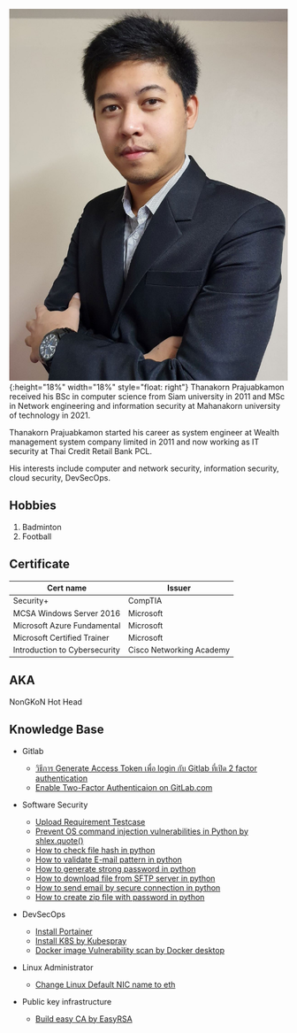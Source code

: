![](tanakon_bio.jpg){:height="18%" width="18%" style="float: right"}
Thanakorn Prajuabkamon received his BSc in computer science from Siam university in 2011 and MSc in Network engineering and information security at Mahanakorn university of technology in 2021.

Thanakorn Prajuabkamon started his career as system engineer at Wealth management system company limited in 2011 and now working as IT security at Thai Credit Retail Bank PCL.

His interests include computer and network security, information security, cloud security, DevSecOps.

## Hobbies
1. Badminton
1. Football

## Certificate

Cert name | Issuer
------ | ------
Security+ | CompTIA
MCSA Windows Server 2016 | Microsoft
Microsoft Azure Fundamental | Microsoft
Microsoft Certified Trainer | Microsoft
Introduction to Cybersecurity | Cisco Networking Academy

## AKA
NonGKoN Hot Head

## Knowledge Base
* Gitlab
  * [วิธีการ Generate Access Token เพื่อ login กับ Gitlab ที่เปิด 2 factor authentication](https://nongkon09.github.io/Gitlab2factor)  
  * [Enable Two-Factor Authenticaion on GitLab.com](https://nongkon09.github.io/GitlabEnable2FactorAuthentication)

* Software Security
  * [Upload Requirement Testcase](https://nongkon09.github.io/file_upload_requirement_testcase)
  * [Prevent OS command injection vulnerabilities in Python by shlex.quote()](https://nongkon09.github.io/HowToProtectOSCommandInjection)
  * [How to check file hash in python](https://nongkon09.github.io/HowToCheckHashInPython)
  * [How to validate E-mail pattern in python](https://nongkon09.github.io/HowToValidateEmailPatternInPython)
  * [How to generate strong password in python](https://nongkon09.github.io/HowToGenerateStrongPassword)
  * [How to download file from SFTP server in python](https://nongkon09.github.io/HowtoDownloadFileFromSFTP)
  * [How to send email by secure connection in python](https://nongkon09.github.io/HowtoSendEmailBySecureConnection)
  * [How to create zip file with password in python](https://nongkon09.github.io/HowToCreateZipWithPasswd)

* DevSecOps
  * [Install Portainer](https://nongkon09.github.io/InstallPortainer)
  * [Install K8S by Kubespray](https://nongkon09.github.io/InstallK8SByKubespray)
  * [Docker image Vulnerability scan by Docker desktop](https://nongkon09.github.io/ScanDockerImageWithDockerExt.)

* Linux Administrator
  * [Change Linux Default NIC name to eth](https://nongkon09.github.io/ChangeDefaultNICnameLinux)

* Public key infrastructure
  * [Build easy CA by EasyRSA](https://nongkon09.github.io/BuildCAbyEasyRSA)